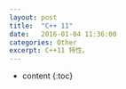 ```yaml
---
layout: post
title:  "C++ 11"
date:   2016-01-04 11:36:00
categories: Other
excerpt: C++11 特性。
---
```


* content
{:toc}

## 